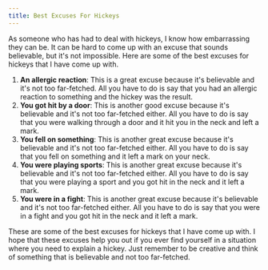 ```yaml
---
title: Best Excuses For Hickeys
---
```


As someone who has had to deal with hickeys, I know how embarrassing they can be. It can be hard to come up with an excuse that sounds believable, but it's not impossible. Here are some of the best excuses for hickeys that I have come up with.

1. **An allergic reaction**: This is a great excuse because it's believable and it's not too far-fetched. All you have to do is say that you had an allergic reaction to something and the hickey was the result.
2. **You got hit by a door**: This is another good excuse because it's believable and it's not too far-fetched either. All you have to do is say that you were walking through a door and it hit you in the neck and left a mark.
3. **You fell on something**: This is another great excuse because it's believable and it's not too far-fetched either. All you have to do is say that you fell on something and it left a mark on your neck.
4. **You were playing sports**: This is another great excuse because it's believable and it's not too far-fetched either. All you have to do is say that you were playing a sport and you got hit in the neck and it left a mark.
5. **You were in a fight**: This is another great excuse because it's believable and it's not too far-fetched either. All you have to do is say that you were in a fight and you got hit in the neck and it left a mark.

These are some of the best excuses for hickeys that I have come up with. I hope that these excuses help you out if you ever find yourself in a situation where you need to explain a hickey. Just remember to be creative and think of something that is believable and not too far-fetched.
